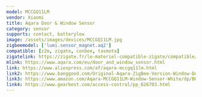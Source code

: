 ```yaml
---
model: MCCGQ11LM
vendor: Xiaomi
title: Aqara Door & Window Sensor
category: sensor
supports: contact, batterylow
image: /assets/images/devices/MCCGQ11LM.jpg
zigbeemodel: ['lumi.sensor_magnet.aq2']
compatible: [z2m, zigate, conbee, tasmota]
zigatelink: https://zigate.fr/le-materiel-compatible-zigate/compatible/dtecteurouverturedeporteaqara
mlink: https://www.aqara.com/eu/door_and_window_sensor.html
link: https://www.aliexpress.com/af/aqara-mccgq11lm.html
link2: https://www.banggood.com/Original-Aqara-ZigBee-Version-Window-Door-Sensor-Smart-Home-Kit-Remote-Alarm-Xiaomi-Eco-System-p-1149705.html
link3: https://www.amazon.com/Aqara-MCCGQ11LM-Window-Sensor-White/dp/B07D37VDM3
link4: https://www.gearbest.com/access-control/pp_626703.html
---
```



